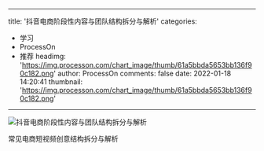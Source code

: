 
---
title: '抖音电商阶段性内容与团队结构拆分与解析'
categories: 
 - 学习
 - ProcessOn
 - 推荐
headimg: 'https://img.processon.com/chart_image/thumb/61a5bbda5653bb136f90c182.png'
author: ProcessOn
comments: false
date: 2022-01-18 14:20:41
thumbnail: 'https://img.processon.com/chart_image/thumb/61a5bbda5653bb136f90c182.png'
---

<div>   
<img class="thumb" alt="抖音电商阶段性内容与团队结构拆分与解析" src="https://img.processon.com/chart_image/thumb/61a5bbda5653bb136f90c182.png" referrerpolicy="no-referrer">
<p>常见电商短视频创意结构拆分与解析</p>  
</div>
            